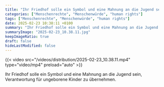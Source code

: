 ```yaml
---
title: "Ihr Friedhof solle ein Symbol und eine Mahnung an die Jugend sein, Verantwortung für ungeborene Kinder zu übernehmen. "
categories: ["Menschenrechte", "Menschenwürde", "human rights"]
tags: ["Menschenrechte", "Menschenwürde", "human rights"]
date: 2025-02-23 10:38:11 +0100
summary: "Ihr Friedhof solle ein Symbol und eine Mahnung an die Jugend sein, Verantwortung für ungeborene Kinder zu übernehmen. "
summaryImage: "2025-02-23_10.38.11.jpg"
keepImageRatio: true
draft: false
hideLastModified: false
---
```


{{< video src="/videos/distribution/2025-02-23_10.38.11.mp4" type="video/mp4" preload="auto" >}}

Ihr Friedhof solle ein Symbol und eine Mahnung an die Jugend sein, Verantwortung für ungeborene Kinder zu übernehmen. 